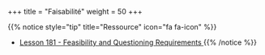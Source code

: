 +++
title = "Faisabilité"
weight = 50
+++

{{% notice style="tip" title="Ressource" icon="fa fa-icon" %}}

- [Lesson 181 - Feasibility and Questioning Requirements ](https://youtu.be/65qOqfbQV2Y)
  {{% /notice %}}
